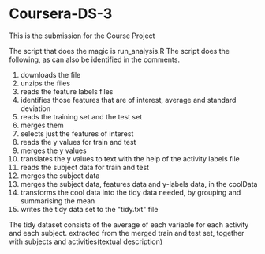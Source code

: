 # Coursera-DS-3

This is the submission for the Course Project 

The script that does the magic is run_analysis.R
The script does the following, as can also be identified in the comments.

1. downloads the file
2. unzips the files
3. reads the feature labels files
4. identifies those features that are of interest, average and standard deviation
5. reads the training set and the test set
6. merges them
7. selects just the features of interest
8. reads the y values for train and test
9. merges the y values
10. translates the y values to text with the help of the activity labels file
11. reads the subject data for train and test
12. merges the subject data
13. merges the subject data, features data and y-labels data, in the coolData 
14. transforms the cool data into the tidy data needed, by grouping and summarising the mean
15. writes the tidy data set to the "tidy.txt" file


The tidy dataset consists of the average of each variable for each activity and each subject. extracted from the merged train and test set, together with subjects and activities(textual description)
